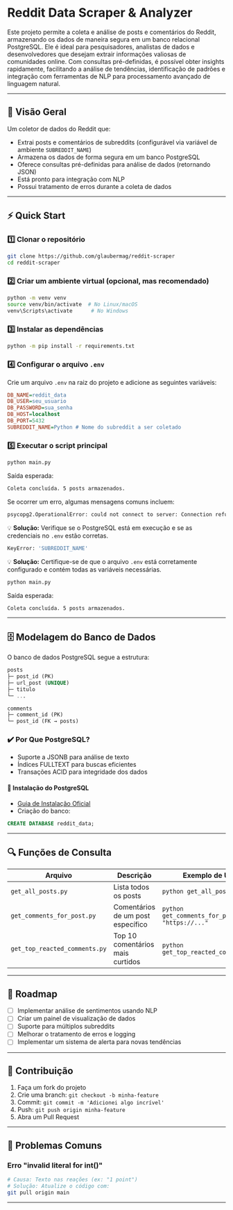 # Reddit Data Scraper & Analyzer



Este projeto permite a coleta e análise de posts e comentários do Reddit, armazenando os dados de maneira segura em um banco relacional PostgreSQL. Ele é ideal para pesquisadores, analistas de dados e desenvolvedores que desejam extrair informações valiosas de comunidades online. Com consultas pré-definidas, é possível obter insights rapidamente, facilitando a análise de tendências, identificação de padrões e integração com ferramentas de NLP para processamento avançado de linguagem natural.

---

## 📌 Visão Geral

Um coletor de dados do Reddit que:

- Extrai posts e comentários de subreddits (configurável via variável de ambiente `SUBREDDIT_NAME`)
- Armazena os dados de forma segura em um banco PostgreSQL
- Oferece consultas pré-definidas para análise de dados (retornando JSON)
- Está pronto para integração com NLP
- Possui tratamento de erros durante a coleta de dados

---

## ⚡ Quick Start

### 1️⃣ Clonar o repositório

```bash
git clone https://github.com/glaubermag/reddit-scraper
cd reddit-scraper
```

### 2️⃣ Criar um ambiente virtual (opcional, mas recomendado)

```bash
python -m venv venv
source venv/bin/activate  # No Linux/macOS
venv\Scripts\activate      # No Windows
```

### 3️⃣ Instalar as dependências

```bash
python -m pip install -r requirements.txt
```

### 4️⃣ Configurar o arquivo `.env`

Crie um arquivo `.env` na raiz do projeto e adicione as seguintes variáveis:

```ini
DB_NAME=reddit_data
DB_USER=seu_usuario
DB_PASSWORD=sua_senha
DB_HOST=localhost
DB_PORT=5432
SUBREDDIT_NAME=Python # Nome do subreddit a ser coletado
```

### 5️⃣ Executar o script principal

```bash
python main.py
```

Saída esperada:

```bash
Coleta concluída. 5 posts armazenados.
```

Se ocorrer um erro, algumas mensagens comuns incluem:

```bash
psycopg2.OperationalError: could not connect to server: Connection refused
```
💡 **Solução:** Verifique se o PostgreSQL está em execução e se as credenciais no `.env` estão corretas.

```bash
KeyError: 'SUBREDDIT_NAME'
```
💡 **Solução:** Certifique-se de que o arquivo `.env` está corretamente configurado e contém todas as variáveis necessárias.

```bash
python main.py
```

Saída esperada:

```bash
Coleta concluída. 5 posts armazenados.
```

---

## 🗄️ Modelagem do Banco de Dados

O banco de dados PostgreSQL segue a estrutura:

```sql
posts
├─ post_id (PK)
├─ url_post (UNIQUE)
├─ titulo
└─ ...

comments
├─ comment_id (PK)
└─ post_id (FK → posts)
```

### ✔️ Por Que PostgreSQL?

- Suporte a JSONB para análise de texto
- Índices FULLTEXT para buscas eficientes
- Transações ACID para integridade dos dados

#### 📌 Instalação do PostgreSQL

- [Guia de Instalação Oficial](https://www.postgresql.org/download/)
- Criação do banco:

```sql
CREATE DATABASE reddit_data;
```

---

## 🔍 Funções de Consulta

| Arquivo                       | Descrição                         | Exemplo de Uso                                  |
| ----------------------------- | --------------------------------- | ----------------------------------------------- |
| `get_all_posts.py`            | Lista todos os posts              | `python get_all_posts.py`                       |
| `get_comments_for_post.py`    | Comentários de um post específico | `python get_comments_for_post.py "https://..."` |
| `get_top_reacted_comments.py` | Top 10 comentários mais curtidos  | `python get_top_reacted_comments.py`            |

---

## 🧭 Roadmap

- [ ] Implementar análise de sentimentos usando NLP
- [ ] Criar um painel de visualização de dados
- [ ] Suporte para múltiplos subreddits
- [ ] Melhorar o tratamento de erros e logging
- [ ] Implementar um sistema de alerta para novas tendências

---

## 👥 Contribuição

1. Faça um fork do projeto
2. Crie uma branch: `git checkout -b minha-feature`
3. Commit: `git commit -m 'Adicionei algo incrível'`
4. Push: `git push origin minha-feature`
5. Abra um Pull Request

---

## 🚨 Problemas Comuns

### Erro "invalid literal for int()"

```bash
# Causa: Texto nas reações (ex: "1 point")
# Solução: Atualize o código com:
git pull origin main
```

---





